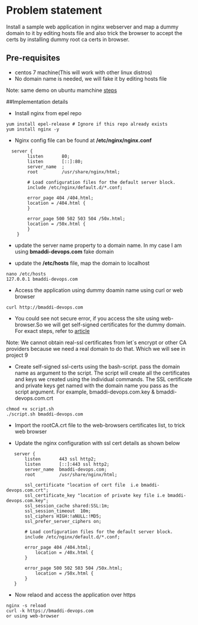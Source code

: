 # Problem statement
Install a sample web application in nginx webserver and map a dummy domain to it by editing hosts file and also trick the browser to accept the certs by installing dummy root ca certs in browser.

## Pre-requisites
* centos 7 machine(This will work with other linux distros)
* No domain name is needed, we will fake it by editing hosts file

Note: same demo on ubuntu mamchine [steps](https://github.com/christianlempa/videos/tree/main/nginx-reverseproxy)


##Implementation details

* Install nginx from epel repo
```
yum install epel-release # Ignore if this repo already exists
yum install nginx -y
```

* Nginx config file can be found at **/etc/nginx/nginx.conf**
```
  server {
        listen       80;
        listen       [::]:80;
        server_name  ;
        root         /usr/share/nginx/html;

        # Load configuration files for the default server block.
        include /etc/nginx/default.d/*.conf;

        error_page 404 /404.html;
        location = /404.html {
        }

        error_page 500 502 503 504 /50x.html;
        location = /50x.html {
        }
    }
```
* update the server name property to a domain name. In my case I am using **bmaddi-devops.com** fake domain

* update the **/etc/hosts** file, map the domain to localhost
```
nano /etc/hosts
127.0.0.1 bmaddi-devops.com
```
* Access the application using dummy doamin name using curl or web browser
```
curl http://bmaddi-devops.com
```
* You could see not secure error, if you access the site using web-browser.So we will get self-signed certificates for the dummy domain. For exact steps, refer to [article](https://devopscube.com/create-self-signed-certificates-openssl/)

Note: We cannot obtain real-ssl certificates from let`s encrypt or other CA providers because we need a real domain to do that. Which we will see in project 9

* Create self-signed ssl-certs using the bash-script. pass the domain name as argument to the script. The script will create all the certificates and keys we created using the individual commands. The SSL certificate and private keys get named with the domain name you pass as the script argument. For example, bmaddi-devops.com.key & bmaddi-devops.com.crt
```
chmod +x script.sh
./script.sh bmaddi-devops.com
```
* Import the rootCA.crt file to the web-browsers certificates list, to trick web browser

* Update the nginx configuration with ssl cert details as shown below
```
   server {
       listen       443 ssl http2;
       listen       [::]:443 ssl http2;
       server_name  bmaddi-devops.com;
       root         /usr/share/nginx/html;

       ssl_certificate "location of cert file  i.e bmaddi-devops.com.crt";
       ssl_certificate_key "location of private key file i.e bmaddi-devops.com.key";
       ssl_session_cache shared:SSL:1m;
       ssl_session_timeout  10m;
       ssl_ciphers HIGH:!aNULL:!MD5;
       ssl_prefer_server_ciphers on;

       # Load configuration files for the default server block.
       include /etc/nginx/default.d/*.conf;

       error_page 404 /404.html;
           location = /40x.html {
       }

       error_page 500 502 503 504 /50x.html;
           location = /50x.html {
       }
   }
```
* Now relaod and access the application over https
```
nginx -s reload
curl -k https://bmaddi-devops.com
or using web-browser
```